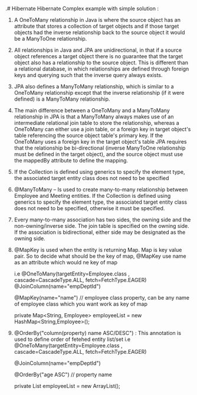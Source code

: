 .# Hibernate
Hibernate Complex example with simple solution : 
 1. A OneToMany relationship in Java is where the source object has an attribute that stores a collection of target objects and 
    if those target objects had the inverse relationship back to the source object it would be a ManyToOne relationship. 
 2. All relationships in Java and JPA are unidirectional, in that if a source object references a target object there is 
    no guarantee that the target object also has a relationship to the source object. This is different than a relational database, 
    in which relationships are defined through foreign keys and querying such that the inverse query always exists.
 3. JPA also defines a ManyToMany relationship, which is similar to a OneToMany relationship except that the inverse relationship (if it were defined) 
    is a ManyToMany relationship. 
 4. The main difference between a OneToMany and a ManyToMany relationship in JPA is that a ManyToMany always makes use of 
    an intermediate relational join table to store the relationship, whereas a OneToMany can either use a join table, 
    or a foreign key in target object's table referencing the source object table's primary key. 
    If the OneToMany uses a foreign key in the target object's table JPA requires that the relationship be bi-directional (inverse ManyToOne 
    relationship must be defined in the target object), and the source object must use the mappedBy attribute to define the mapping.

 5. If the Collection is defined using generics to specify the element type, the associated target entity class does not need to be specified

 6. @ManyToMany – Is used to create many-to-many relationship between Employee and Meeting entities. 
    If the Collection is defined using generics to specify the element type, the associated target entity class does not need to be specified,
    otherwise it must be specified. 

 7. Every many-to-many association has two sides, the owning side and the non-owning/inverse side. 
    The join table is specified on the owning side. If the association is bidirectional, either side may be designated as the owning side. 

8. @MapKey is used when the entity is returning Map. Map is key value pair. So to decide what should be the key of map, @MapKey use name      as an attribute which would ne key of map

   i.e
     @OneToMany(targetEntity=Employee.class , cascade=CascadeType.ALL, fetch=FetchType.EAGER)
     @JoinColumn(name="empDeptId")
     
     @MapKey(name="name") // employee class property, can be any name of employee class which you want work as key of map 
     
     private Map<String, Employee> employeeList = new HashMap<String,Employee>();
      
9. @OrderBy("column(property) name ASC/DESC") : This annotation is used to define order of fetehed entity list/set
   i.e
     @OneToMany(targetEntity=Employee.class , cascade=CascadeType.ALL, fetch=FetchType.EAGER)
     
     @JoinColumn(name="empDeptId")
     
     @OrderBy("age ASC") // property name
     
     private List<Employee> employeeList = new ArrayList<Employee>(); 

 

